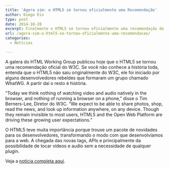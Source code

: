```yaml
---
title: 'Agora sim: o HTML5 se tornou oficialmente uma Recomendação'
author: Diego Eis
type: post
date: 2014-10-28
excerpt: Finalmente o HTML5 se tornou oficialmente uma recomendação do W3C.
url: /agora-sim-o-html5-se-tornou-oficialmente-uma-recomendacao/
categories:
  - Notícias

---
```

A galera do HTML Working Group publicou hoje que o HTML5 se tornou uma recomendação oficial do W3C. Se você não conhece a história toda, entenda que o HTML5 não saiu originalmente do W3C, ele foi iniciado por alguns desenvolvedores rebeldes que formaram um grupo chamado WhatWG. A partir daí o resto é história.

“Today we think nothing of watching video and audio natively in the browser, and nothing of running a browser on a phone,” disse o Tim Berners-Lee, Diretor do W3C. “We expect to be able to share photos, shop, read the news, and look up information anywhere, on any device. Though they remain invisible to most users, HTML5 and the Open Web Platform are driving these growing user expectations.”

O HTML5 teve muita importância porque trouxe um pacote de novidades para os desenvolvedores, transformando o modo com que desenvolvíamos para a web. A chegada das novas tags, APIs e principalmente da possibilidade de tocar vídeos e audio sem a necessidade de qualquer plugin.

Veja a [notícia completa aqui][1].

 [1]: http://www.w3.org/blog/news/archives/4167
